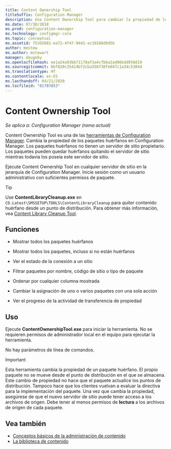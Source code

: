 ```yaml
---
title: Content Ownership Tool
titleSuffix: Configuration Manager
description: Use Content Ownership Tool para cambiar la propiedad de los paquetes huérfanos en Configuration Manager.
ms.date: 07/30/2018
ms.prod: configuration-manager
ms.technology: configmgr-core
ms.topic: conceptual
ms.assetid: 753d2681-ea72-4f47-94d1-ac10188d9d5b
author: mestew
ms.author: mstewart
manager: dougeby
ms.openlocfilehash: ee1a24a93bb71178af3a4cfbba2a406bdd958d19
ms.sourcegitcommit: bbf820c35414bf2cba356f30fe047c1a34c5384d
ms.translationtype: HT
ms.contentlocale: es-ES
ms.lasthandoff: 04/21/2020
ms.locfileid: "81707853"
---
```

# <a name="content-ownership-tool"></a>Content Ownership Tool

*Se aplica a: Configuration Manager (rama actual)*

Content Ownership Tool es una de las [herramientas de Configuration Manager](tools.md). Cambia la propiedad de los paquetes huérfanos en Configuration Manager. Los paquetes huérfanos no tienen un servidor de sitio propietario. Los paquetes pueden quedar huérfanos quitando el servidor de sitio mientras todavía los poseía este servidor de sitio.

Ejecute Content Ownership Tool en cualquier servidor de sitio en la jerarquía de Configuration Manager. Inicie sesión como un usuario administrativo con suficientes permisos de paquete.  

> [!Tip]  
> Use **ContentLibraryCleanup.exe** en `CD.Latest\SMSSETUP\TOOLS\ContentLibraryCleanup` para *quitar* contenido huérfano desde un punto de distribución. Para obtener más información, vea [Content Library Cleanup Tool](../plan-design/hierarchy/content-library-cleanup-tool.md).  



## <a name="features"></a>Funciones

- Mostrar todos los paquetes huérfanos  

- Mostrar todos los paquetes, incluso si no están huérfanos  

- Ver el estado de la conexión a un sitio  

- Filtrar paquetes por nombre, código de sitio o tipo de paquete  

- Ordenar por cualquier columna mostrada  

- Cambiar la asignación de uno o varios paquetes con una sola acción  

- Ver el progreso de la actividad de transferencia de propiedad  



## <a name="usage"></a>Uso

Ejecute **ContentOwnershipTool.exe** para iniciar la herramienta. No se requieren permisos de administrador local en el equipo para ejecutar la herramienta.

No hay parámetros de línea de comandos.

> [!Important]   
> Esta herramienta cambia la propiedad de un paquete huérfano. El propio paquete no se mueve desde el punto de distribución en el que se almacena. Este cambio de propiedad no hace que el paquete actualice los puntos de distribución. Tampoco hace que los clientes vuelvan a evaluar la directiva para la implementación del paquete. Una vez que cambia la propiedad, asegúrese de que el nuevo servidor de sitio puede tener acceso a los archivos de origen. Debe tener al menos permisos de **lectura** a los archivos de origen de cada paquete. 



## <a name="see-also"></a>Vea también

- [Conceptos básicos de la administración de contenido](../plan-design/hierarchy/fundamental-concepts-for-content-management.md)
- [La biblioteca de contenido](../plan-design/hierarchy/the-content-library.md)
